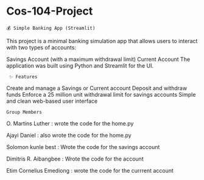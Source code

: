 # Cos-104-Project
    💰 Simple Banking App (Streamlit)
This project is a minimal banking simulation app that allows users to interact with two types of accounts:

Savings Account (with a maximum withdrawal limit)
Current Account
The application was built using Python and Streamlit for the UI.

     ✨ Features
Create and manage a Savings or Current account
Deposit and withdraw funds
Enforce a 25 million unit withdrawal limit for savings accounts
Simple and clean web-based user interface

    Group Members
 O. Martins Luther : wrote the code for the home.py

Ajayi Daniel : also wrote the code for the home.py

Solomon kunle best : Wrote the code for the savings account

Dimitris R. Aibangbee : Wrote the code for the account

Etim Cornelius Emediong : wrote the code for the currrent account
